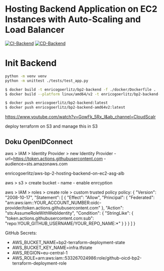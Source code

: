# Hosting Backend Application on EC2 Instances with Auto-Scaling and Load Balancer

[![CI-Backend](https://github.com/enricogoerlitz/aws-bp-2-hosting-backend-on-ec2-asg-alb/actions/workflows/ci-backend.yml/badge.svg)](https://github.com/enricogoerlitz/aws-bp-2-hosting-backend-on-ec2-asg-alb/actions/workflows/ci-backend.yml)
[![CD-Backend](https://github.com/enricogoerlitz/aws-bp-2-hosting-backend-on-ec2-asg-alb/actions/workflows/cd-backend.yml/badge.svg)](https://github.com/enricogoerlitz/aws-bp-2-hosting-backend-on-ec2-asg-alb/actions/workflows/cd-backend.yml)

# Init Backend

```bash
python -m venv venv
python -m unittest ./tests/test_app.py
```

```bash
$ docker build -t enricogoerlitz/bp2-backend -f ./docker/Dockerfile .
$ docker build --platform linux/amd64/v2 -t enricogoerlitz/bp2-backend-amd64v2 -f ./docker/Dockerfile .

$ docker push enricogoerlitz/bp2-backend:latest
$ docker push enricogoerlitz/bp2-backend-amd64v2:latest
```

https://www.youtube.com/watch?v=GowFk_5Rx_I&ab_channel=CloudScalr

deploy terraform on S3 and manage this in S3

## Doku OpenIDConnect

aws > IAM > Identity Provider > new Identity Provider
    - url=https://token.actions.githubusercontent.com
    - audience=sts.amazonaws.com

enricogoerlitz/aws-bp-2-hosting-backend-on-ec2-asg-alb

aws > s3 > create bucket
    - name
    - enable enrcyption

aws > IAM > roles > create role > custom trusted policy
policy:
{
    "Version": "2008-10-17",
    "Statement": [
        {
            "Effect": "Allow",
            "Principal": {
                "Federated": "arn:aws:iam::YOUR_ACCOUNT_NUMBER:oidc-provider/token.actions.githubusercontent.com"
            },
            "Action": "sts:AssumeRoleWithWebIdentity",
            "Condition": {
                "StringLike": {
                    "token.actions.githubusercontent.com:sub": "repo:YOUR_GITHUB_USERNAME/YOUR_REPO_NAME:*"
                }
            }
        }
    ]
}

GitHub Secrets:
- AWS_BUCKET_NAME=bp2-terraform-deployment-state
- AWS_BUCKET_KEY_NAME=infra.tfstate
- AWS_REGION=eu-central-1
- AWS_ROLE=arn:aws:iam::533267024986:role/github-oicd-bp2-terraform-deployment-role